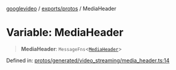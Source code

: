 [googlevideo](../../../README.md) / [exports/protos](../README.md) / MediaHeader

# Variable: MediaHeader

> **MediaHeader**: `MessageFns`\<[`MediaHeader`](../interfaces/MediaHeader.md)\>

Defined in: [protos/generated/video\_streaming/media\_header.ts:14](https://github.com/LuanRT/googlevideo/blob/5b84100979befab767d819a9606dde964d469341/protos/generated/video_streaming/media_header.ts#L14)
